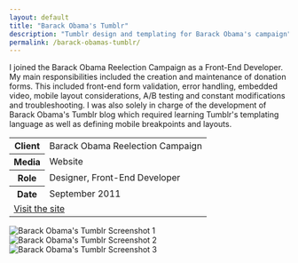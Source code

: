 ```yaml
---
layout: default
title: "Barack Obama's Tumblr"
description: "Tumblr design and templating for Barack Obama's campaign"
permalink: /barack-obamas-tumblr/
---
```


<section class="grid grid-item-12/12">
	<div class="grid-item-12/12 grid-item-7/12@md">
		<p>I joined the Barack Obama Reelection Campaign as a Front-End Developer. My main responsibilities included the creation and maintenance of donation forms. This included front-end form validation, error handling, embedded video, mobile layout considerations, A/B testing and constant modifications and troubleshooting. I was also solely in charge of the development of Barack Obama's Tumblr blog which required learning Tumblr's templating language as well as defining mobile breakpoints and layouts.</p>
	</div>
	<aside class="project-meta grid-item-12/12 grid-item-5/12@md">
		<table>
			<tbody>
				<tr>
					<th>Client</th>
					<td>Barack Obama Reelection Campaign</td>
				</tr>
				<tr>
					<th>Media</th>
					<td>Website</td>
				</tr>
				<tr>
					<th>Role</th>
					<td>Designer, Front-End Developer</td>
				</tr>
				<tr>
					<th>Date</th>
					<td>September 2011</td>
				</tr>
				<tr>
					<td colspan="2">
						<a class="button button--inverted push-top" href="http://barackobama.tumblr.com">Visit the site</a>
					</td>
				</tr>
			</tbody>
		</table>
	</aside>
</section>
<section class="grid grid-item-12/12">
		<img class="grid-item-12/12" src="//jessetrippe-cdn-173419.appspot.com/portfolio/barack-obama-tumblr-1.png" alt="Barack Obama's Tumblr Screenshot 1">
		<img class="grid-item-12/12 grid-item-6/12@md" src="//jessetrippe-cdn-173419.appspot.com/portfolio/barack-obama-tumblr-2.png" alt="Barack Obama's Tumblr Screenshot 2">
		<img class="grid-item-12/12 grid-item-6/12@md" src="//jessetrippe-cdn-173419.appspot.com/portfolio/barack-obama-tumblr-3.png" alt="Barack Obama's Tumblr Screenshot 3">
</section>

